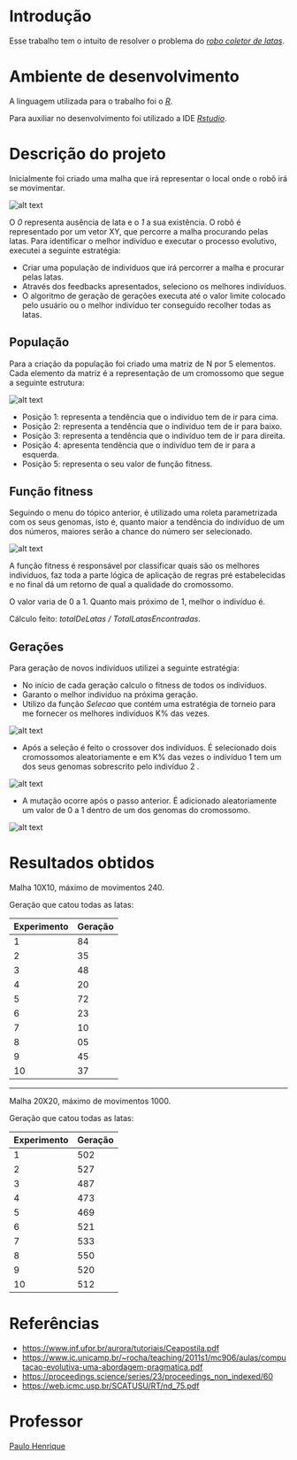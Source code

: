 # Introdução

Esse trabalho tem o intuito de resolver o problema do [*robo coletor de latas*](https://github.com/guisoares1/AlgoritmoGenetico/blob/main/CE%20-%20Pr%C3%A1tica%2003.pdf).

# Ambiente de desenvolvimento

A linguagem utilizada para o trabalho foi o [*R*](https://pt.wikipedia.org/wiki/R_(linguagem_de_programa%C3%A7%C3%A3o)).

Para auxiliar no desenvolvimento foi utilizado a IDE [*Rstudio*](https://www.rstudio.com/).

# Descrição do projeto

Inicialmente foi criado uma malha que irá representar o local onde o robô irá se movimentar.

![alt text](https://github.com/guisoares1/Imagens/blob/main/Algoritmogenetico1.png)

O *0* representa ausência de lata e o *1* a sua existência. 
O robô é representado por um vetor XY, que percorre a malha procurando pelas latas.
Para identificar o melhor indivíduo e executar o processo evolutivo, executei a seguinte estratégia:
- Criar uma população de indivíduos que irá percorrer a malha e procurar pelas latas.
- Através dos feedbacks apresentados, seleciono os melhores indivíduos.
- O algoritmo de geração de gerações executa até o valor limite colocado pelo usuário ou o melhor indivíduo ter conseguido recolher todas as latas.

## População
Para a criação da população foi criado uma matriz de N por 5 elementos.
Cada elemento da matriz é a representação de um cromossomo que segue a seguinte estrutura:

![alt text](https://github.com/guisoares1/Imagens/blob/main/Algoritmogenetico2.png)
- Posição 1: representa a tendência que o indivíduo tem de ir para cima.
- Posição 2: representa a tendência que o indivíduo tem de ir para baixo.
- Posição 3: representa a tendência que o indivíduo tem de ir para direita.
- Posição 4: apresenta tendência que o indivíduo tem de ir para a esquerda.
- Posição 5: representa o seu valor de função fitness.

## Função fitness
Seguindo o menu do tópico anterior, é utilizado uma roleta parametrizada com os seus genomas, isto é, quanto maior a tendência do indivíduo de um dos números, maiores serão a chance do número ser selecionado.

![alt text](https://github.com/guisoares1/Imagens/blob/main/algoritmoGenetico6.png)

A função fitness é responsável por classificar quais são os melhores indivíduos, faz toda a parte lógica de aplicação de regras pré estabelecidas e no final dá um retorno de qual a qualidade do cromossomo.

O valor varia de 0 a 1. Quanto mais próximo de 1, melhor o indivíduo é. 

Cálculo feito: *totalDeLatas / TotalLatasEncontradas*.

## Gerações
Para geração de novos indivíduos utilizei a seguinte estratégia:

- No início de cada geração calculo o fitness de todos os indivíduos.
- Garanto o melhor indivíduo na próxima geração.
- Utilizo da função *Selecao* que contém uma estratégia de torneio para me fornecer os melhores indivíduos K% das vezes. 

![alt text](https://github.com/guisoares1/Imagens/blob/main/AlgoritmoGenetico3.png)

- Após a seleção é feito o crossover dos indivíduos. É selecionado dois cromossomos aleatoriamente e em K% das vezes o indivíduo 1 tem um dos seus genomas sobrescrito pelo indivíduo 2 .

![alt text](https://github.com/guisoares1/Imagens/blob/main/algoritmoGenetico4.png)

- A mutação ocorre após o passo anterior. É adicionado aleatoriamente um valor de 0 a 1 dentro de um dos genomas do cromossomo.

![alt text](https://github.com/guisoares1/Imagens/blob/main/algoritmoGenetico5.png)

# Resultados obtidos
Malha 10X10, máximo de movimentos 240.

Geração que catou todas as latas:

| Experimento         |  Geração            |
| ------------------- | ------------------- |
|  1                  |  84                 |
|  2                  |  35                 |
|  3                  |  48                 |
|  4                  |  20                 |
|  5                  |  72                 |
|  6                  |  23                 |
|  7                  |  10                 |
|  8                  |  05                 |
|  9                  |  45                 |
|  10                 |  37                 |
---------------
Malha 20X20, máximo de movimentos 1000.

Geração que catou todas as latas:

| Experimento         |  Geração            |
| ------------------- | ------------------- |
|  1                  |  502                |
|  2                  |  527                |
|  3                  |  487                |
|  4                  |  473                |
|  5                  |  469                |
|  6                  |  521                |
|  7                  |  533                |
|  8                  |  550                |
|  9                  |  520                |
|  10                 |  512                |

# Referências
- https://www.inf.ufpr.br/aurora/tutoriais/Ceapostila.pdf
- https://www.ic.unicamp.br/~rocha/teaching/2011s1/mc906/aulas/computacao-evolutiva-uma-abordagem-pragmatica.pdf
- https://proceedings.science/series/23/proceedings_non_indexed/60
- https://web.icmc.usp.br/SCATUSU/RT/nd_75.pdf

# Professor
[Paulo Henrique](http://www.portal.facom.ufu.br/pessoas/docentes/paulo-henrique-ribeiro-gabriel)
